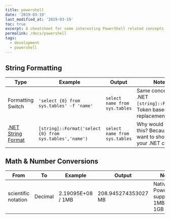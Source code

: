 ```yaml
---
title: powershell
date: '2019-03-19'
last_modified_at: '2019-03-19'
toc: true
excerpt: A cheatsheet for some interesting PowerShell related concepts that might benefit others looking for some tips and tricks
permalink: /docs/powershell
tags:
  - development
  - powershell
---
```


## String Formatting

| Type                                        | Example                                                 | Output                        | Notes                                                               |
| ------------------------------------------- | ------------------------------------------------------- | ----------------------------- | ------------------------------------------------------------------- |
| Formatting Switch                           | `'select {0} from sys.tables' -f 'name'`                | `select name from sys.tables` | Same concept as .NET `[string]::Format()`. Token based replacement  |
| [.NET String Format](http://bit.ly/2TkXh43) | `[string]::Format('select {0} from sys.tables','name')` | `select name from sys.tables` | Why would you do this? Because you want to showoff your .NET chops? |

## Math & Number Conversions

| From                | To      | Example           | Output              | Notes                                     |
|---------------------|---------|-------------------|---------------------|-------------------------------------------|
| scientific notation | Decimal | 2.19095E+08 / 1MB | 208.945274353027 MB | Native PowerShell, supports 1MB, 1KB, 1GB |
